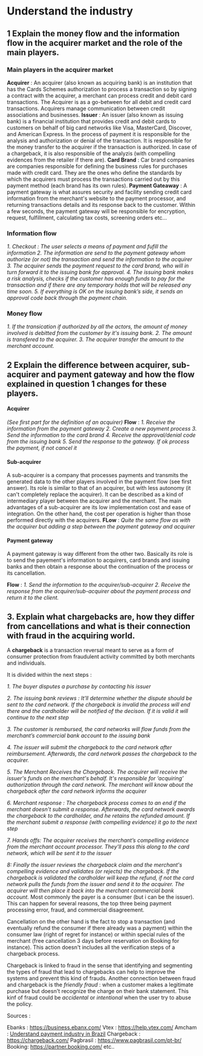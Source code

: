 # Understand the industry

## 1 Explain the money flow and the information flow in the acquirer market and the role of the main players.

### Main players in the acquirer market

**Acquirer** : An acquirer (also known as acquiring bank) is an institution that has the Cards Schemes authorization to process a transaction so by signing a contract with the acquirer, a merchant can process credit and debit card transactions. The Acquirer is as a go-between for all debit and credit card transactions. Acquirers manage communication between credit associations and businesses.
**Issuer** : An issuer (also known as issuing bank) is a financial institution that provides credit and debit cards to customers on behalf of big card networks like Visa, MasterCard, Discover, and American Express. In  the process of payment it is responsible for the analysis and authorization or denial of the transaction. It is responsible for the money transfer to the acquirer if the transaction is authorized.
In case of a chargeback, it is also responsible of the analyzis (with compelling evidences from the retailer if there are).
**Card Brand** : Car brand companies are companies responsible for defining the business rules for purchases made with credit card. They are the ones who define the standards by which the acquirers must process the transactions carried out by this payment method (each brand has its own rules). 
**Payment Gateaway** : A payment gateway is what assures security and facility sending credit card information from the merchant's website to the payment processor, and returning transactions details and its response back to the customer. Within a few seconds, the payment gateway will be responsible for encryption, request, fulfillment, calculating tax costs, screening orders etc...

### Information flow

_1. Checkout : The user selects a means of payment and fufill the information_
_2. The information are send to the payment gateway whom authorize (or not) the transaction and send the information to the acquirer_
_3. The acquirer sends the payment request to the card brand, who will in turn forward it to the issuing bank for approval._
_4. The issuing bank makes a risk analysis, checks if the customer has enough funds to pay for the transaction and if there are any temporary holds that will be released any time soon._
_5. If everything is OK on the issuing bank’s side, it sends an approval code back through the payment chain._

### Money flow
_1. If the transication if authorized by all the actors, the amount of money involved is debitted from the customer by it's issuing bank._
_2. The amount is transfered to the acquirer._
_3. The acquirer transfer the amount to the merchant account._

## 2 Explain the difference between acquirer, sub-acquirer and payment gateway and how the flow explained in question 1 changes for these players.

#### Acquirer
_(See first part for the definition of an acquirer)_
**Flow** : 
_1. Receive the information from the payment gateway_
_2. Create a new payment process_
_3. Send the information to the card brand_
_4. Receive the approval/denial code from the issuing bank_
_5. Send the response to the gateway. If ok process the payment, if not cancel it_

#### Sub-acquirer
A  sub-acquirer  is a company that processes payments and transmits the generated data to the other players involved in the payment flow (see first answer). Its role is similar to that of an acquirer, but with less autonomy (it can't completely replace the acquirer). 
It can be described as a kind of intermediary player between the acquirer and the merchant. The main advantages of a sub-acquirer are its low implementation cost and ease of integration. On the other hand, the cost per operation is higher than those performed directly with the acquirers.
**FLow** :
_Quite the same flow as with the acquirer but adding a step between the payment gateway and acquirer_

#### Payment gateway
A payment gateway is way different from the other two. Basically its role is to send the payement's information to acquirers, card brands and issuing banks and then obtain a response about the continuation of the process or its cancellation.

**Flow** : 
_1. Send the information to the acquirer/sub-acquirer_
_2. Receive the response from the acquirer/sub-acquirer about the payment process and return it to the client._

## 3. Explain what chargebacks are, how they differ from cancellations and what is their connection with fraud in the acquiring world.
A **chargeback** is a transaction reversal meant to serve as a form of consumer protection from fraudulent activity committed by both merchants and individuals.

It is divided within the next steps :

_1. The buyer disputes a purchase by contacting his issuer_

_2. The issuing bank reviews : It'll determine whether the dispute should be sent to the card network. If the chargeback is invalid the process will end there and the cardholder will be notified of the decison. If it is valid it will continue to the next step_

_3. The customer is rembursed, the card networks will flow funds from the merchant’s commercial bank account to the issuing bank_

_4. The issuer will submit the chargeback to the card network after reimbursement. Afterwards, the card network passes the chargeback to the acquirer._

_5. The Merchant Receives the Chargeback. The acquirer will receive the issuer's funds on the merchant's behalf. It's responsible for ‘acquiring’ authorization through the card network. The merchant will know about the chargeback after the card network informs the acquirer_

_6. Merchant response : The chargeback process comes to an end if the merchant doesn't submit a response. Afterwards, the card network awards the chargeback to the cardholder, and he retains the refunded amount. If the merchant submit a response (with compelling evidence) it go to the next step_

_7. Hands offs: The acquirer receives the merchant’s compelling evidence from the merchant account processor. They'll pass this along to the card network, which will be sent it to the issuer_

_8: Finally the issuer reviews the chargeback claim and the merchant's compelling evidence and validates (or rejects) the chargeback. If the chargeback is validated the cardholder will keep the refund, if not the card network pulls the funds from the issuer and send it to the acquirer. The acquirer will then place it back into the merchant commercial bank account._
Most commonly the payer is a consumer (but i can be the issuer). This can happen for several reasons, the top three being payment processing error, fraud, and commercial disagreement.  

Cancellation on the other hand is the fact to stop a transaction (and eventually refund the consumer if there already was a payment) within the consumer law (right of regret for instance) or within special rules of the merchant (free cancellation 3 days before reservation on Booking for instance). This action doesn't includes all the verification steps of a chargeback process.

Chargeback is linked to fraud in the sense that identifying and segmenting the types of fraud that lead to chargebacks can help to improve the systems and prevent this kind of frauds.
Another connection between fraud and chargeback is the _friendly fraud_ : when a customer makes a legitimate purchase but doesn't recognize the charge on their bank statement. This kinf of fraud could be _accidental_ or _intentional_ when the user try to abuse the policy.

Sources :

Ebanks : https://business.ebanx.com/
Vtex : https://help.vtex.com/
Amcham : [Understand payment industry in Brazil](https://www.amcham.com.br/howtobr/pdfs/how-to-understand-payment-industry-in-brazil.pdf)
Chargeback : https://chargeback.com/
Pagbrasil : https://www.pagbrasil.com/pt-br/
Booking: https://partner.booking.com/
etc..
